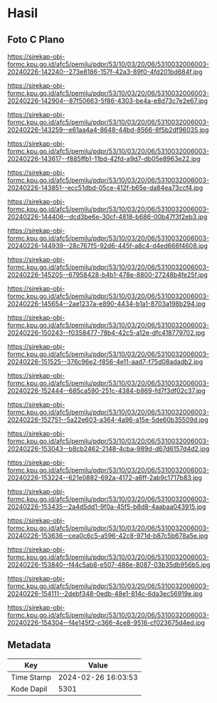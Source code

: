 # Hasil

## Foto C Plano

https://sirekap-obj-formc.kpu.go.id/afc5/pemilu/pdpr/53/10/03/20/06/5310032006003-20240226-142240--273e8186-157f-42a3-89f0-4fd201bd684f.jpg

https://sirekap-obj-formc.kpu.go.id/afc5/pemilu/pdpr/53/10/03/20/06/5310032006003-20240226-142904--87f50663-5f86-4303-be4a-e8d73c7e2e67.jpg

https://sirekap-obj-formc.kpu.go.id/afc5/pemilu/pdpr/53/10/03/20/06/5310032006003-20240226-143259--e61aa4a4-8648-44bd-8566-8f5b2df96035.jpg

https://sirekap-obj-formc.kpu.go.id/afc5/pemilu/pdpr/53/10/03/20/06/5310032006003-20240226-143617--f885ffb1-11bd-42fd-a9d7-db05e8963e22.jpg

https://sirekap-obj-formc.kpu.go.id/afc5/pemilu/pdpr/53/10/03/20/06/5310032006003-20240226-143851--ecc51dbd-05ce-412f-b65e-da84ea73ccf4.jpg

https://sirekap-obj-formc.kpu.go.id/afc5/pemilu/pdpr/53/10/03/20/06/5310032006003-20240226-144406--dcd3be6e-30cf-4818-b686-00b47f3f2eb3.jpg

https://sirekap-obj-formc.kpu.go.id/afc5/pemilu/pdpr/53/10/03/20/06/5310032006003-20240226-144939--28c767f5-92d6-445f-a8c4-d4ed666f4608.jpg

https://sirekap-obj-formc.kpu.go.id/afc5/pemilu/pdpr/53/10/03/20/06/5310032006003-20240226-145205--67958428-b4b1-478e-8800-27248b4fe25f.jpg

https://sirekap-obj-formc.kpu.go.id/afc5/pemilu/pdpr/53/10/03/20/06/5310032006003-20240226-145654--2ae1237a-e890-4434-b1a1-8703a198b294.jpg

https://sirekap-obj-formc.kpu.go.id/afc5/pemilu/pdpr/53/10/03/20/06/5310032006003-20240226-150243--f0358477-78b4-42c5-a12e-dfc418779702.jpg

https://sirekap-obj-formc.kpu.go.id/afc5/pemilu/pdpr/53/10/03/20/06/5310032006003-20240226-151525--376c96e2-f856-4e11-aad7-f75d08adadb2.jpg

https://sirekap-obj-formc.kpu.go.id/afc5/pemilu/pdpr/53/10/03/20/06/5310032006003-20240226-152444--685ca590-251c-4384-b869-fd7f3df02c37.jpg

https://sirekap-obj-formc.kpu.go.id/afc5/pemilu/pdpr/53/10/03/20/06/5310032006003-20240226-152751--5a22e603-a364-4a96-a15e-5de60b35509d.jpg

https://sirekap-obj-formc.kpu.go.id/afc5/pemilu/pdpr/53/10/03/20/06/5310032006003-20240226-153043--b8cb2462-2148-4cba-989d-d67d6157d4d2.jpg

https://sirekap-obj-formc.kpu.go.id/afc5/pemilu/pdpr/53/10/03/20/06/5310032006003-20240226-153224--621e0882-692a-4172-a6ff-2ab9c1717b83.jpg

https://sirekap-obj-formc.kpu.go.id/afc5/pemilu/pdpr/53/10/03/20/06/5310032006003-20240226-153435--2a4d5dd1-9f0a-45f5-b8d8-4aabaa043915.jpg

https://sirekap-obj-formc.kpu.go.id/afc5/pemilu/pdpr/53/10/03/20/06/5310032006003-20240226-153636--cea0c6c5-a596-42c8-971d-b87c5b678a5e.jpg

https://sirekap-obj-formc.kpu.go.id/afc5/pemilu/pdpr/53/10/03/20/06/5310032006003-20240226-153840--f44c5ab8-e507-486e-8087-03b35db956b5.jpg

https://sirekap-obj-formc.kpu.go.id/afc5/pemilu/pdpr/53/10/03/20/06/5310032006003-20240226-154111--2debf348-0edb-48e1-814c-6da3ec56919e.jpg

https://sirekap-obj-formc.kpu.go.id/afc5/pemilu/pdpr/53/10/03/20/06/5310032006003-20240226-154304--f4e145f2-c366-4ce8-9516-cf023675d4ed.jpg


## Metadata

| Key        | Value               |
| ---------- | ------------------- |
| Time Stamp | 2024-02-26 16:03:53 |
| Kode Dapil | 5301                |



